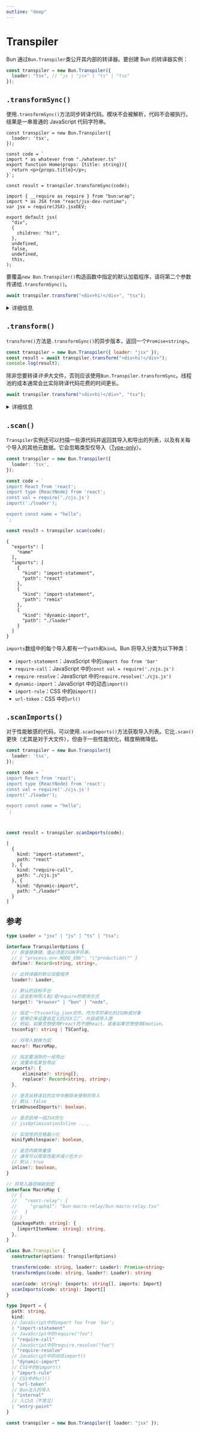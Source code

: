 ```yaml
---
outline: "deep"
---
```


# Transpiler

Bun 通过`Bun.Transpiler`类公开其内部的转译器。要创建 Bun 的转译器实例：

```ts
const transpiler = new Bun.Transpiler({
  loader: "tsx", // "js | "jsx" | "ts" | "tsx"
});
```

## `.transformSync()`

使用`.transformSync()`方法同步转译代码。模块不会被解析，代码不会被执行。结果是一串普通的 JavaScript 代码字符串。

<!--它是同步的，运行在与其他JavaScript代码相同的线程中。-->

<codetabs>

```js#示例
const transpiler = new Bun.Transpiler({
  loader: 'tsx',
});

const code = `
import * as whatever from "./whatever.ts"
export function Home(props: {title: string}){
  return <p>{props.title}</p>;
}`;

const result = transpiler.transformSync(code);
```

```js#结果
import { __require as require } from "bun:wrap";
import * as JSX from "react/jsx-dev-runtime";
var jsx = require(JSX).jsxDEV;

export default jsx(
  "div",
  {
    children: "hi!",
  },
  undefined,
  false,
  undefined,
  this,
);
```

</codetabs>

要覆盖`new Bun.Transpiler()`构造函数中指定的默认加载程序，请将第二个参数传递给`.transformSync()`。

```ts
await transpiler.transform("<div>hi!</div>", "tsx");
```

<details>
<summary>详细信息</summary>
当调用`.transformSync`时，转译器在与当前执行的代码相同的线程中运行。

如果使用了宏（macro），它将在与转译器相同的线程中运行，但在应用程序的其余部分的事件循环中运行在一个单独的事件循环中。目前，宏和常规代码之间共享全局变量，这意味着可以（但不建议）在宏和常规代码之间共享状态。在宏之外尝试使用 AST 节点是未定义的行为。

</details>

## `.transform()`

`transform()`方法是`.transformSync()`的异步版本，返回一个`Promise<string>`。

```js
const transpiler = new Bun.Transpiler({ loader: "jsx" });
const result = await transpiler.transform("<div>hi!</div>");
console.log(result);
```

除非您要转译*许多*大文件，否则应该使用`Bun.Transpiler.transformSync`。线程池的成本通常会比实际转译代码花费的时间更长。

```ts
await transpiler.transform("<div>hi!</div>", "tsx");
```

<details>
<summary>详细信息</summary>
`.transform()`方法在Bun的工作线程池中运行转译器，因此如果运行100次，它将在`Math.floor($cpu_count * 0.8)`个线程上运行，而不会阻塞主JavaScript线程。

如果您的代码使用了宏，它将在新线程中潜在地生成 Bun 的 JavaScript 运行时环境的新副本。

</details>

## `.scan()`

`Transpiler`实例还可以扫描一些源代码并返回其导入和导出的列表，以及有关每个导入的其他元数据。它会忽略类型仅导入（[Type-only](https://www.typescriptlang.org/docs/handbook/release-notes/typescript-3-8.html#type-only-imports-and-export)）。

<codetabs>

```ts
const transpiler = new Bun.Transpiler({
  loader: 'tsx',
});

const code = `
import React from 'react';
import type {ReactNode} from 'react';
const val = require('./cjs.js')
import('./loader');

export const name = "hello";
`;

const result = transpiler.scan(code);
```

```json#输出
{
  "exports": [
    "name"
  ],
  "imports": [
    {
      "kind": "import-statement",
      "path": "react"
    },
    {
      "kind": "import-statement",
      "path": "remix"
    },
    {
      "kind": "dynamic-import",
      "path": "./loader"
    }
  ]
}
```

</codetabs>

`imports`数组中的每个导入都有一个`path`和`kind`。Bun 将导入分类为以下种类：

- `import-statement`：JavaScript 中的`import foo from 'bar'`
- `require-call`：JavaScript 中的`const val = require('./cjs.js')`
- `require-resolve`：JavaScript 中的`require.resolve('./cjs.js')`
- `dynamic-import`：JavaScript 中的动态`import()`
- `import-rule`：CSS 中的`@import()`
- `url-token`：CSS 中的`url()`
<!-- - `internal`：Bun注入的导入 `import {foo} from 'bun:internal'`
- `entry-point`：入口点（不常见） `import {foo} from 'bun:entry'` -->

## `.scanImports()`

对于性能敏感的代码，可以使用`.scanImports()`方法获取导入列表。它比`.scan()`更快（尤其是对于大文件），但由于一些性能优化，精度稍微降低。

<codetabs>

```ts
const transpiler = new Bun.Transpiler({
  loader: 'tsx',
});

const code = `
import React from 'react';
import type {ReactNode} from 'react';
const val = require('./cjs.js')
import('./loader');

export const name = "hello";
`;



const result = transpiler.scanImports(code);
```

```json#结果
[
  {
    kind: "import-statement",
    path: "react"
  }, {
    kind: "require-call",
    path: "./cjs.js"
  }, {
    kind: "dynamic-import",
    path: "./loader"
  }
]
```

</codetabs>

## 参考

```ts
type Loader = "jsx" | "js" | "ts" | "tsx";

interface TranspilerOptions {
  // 用值替换键。值必须是JSON字符串。
  // { "process.env.NODE_ENV": "\"production\"" }
  define?: Record<string, string>,

  // 此转译器的默认加载程序
  loader?: Loader,

  // 默认的目标平台
  // 这会影响导入和/或require的使用方式
  target?: "browser" | "bun" | "node",

  // 指定一个tsconfig.json文件，作为字符串化的JSON或对象
  // 使用它来设置自定义的JSX工厂、片段或导入源
  // 例如，如果您想使用Preact而不是React。或者如果您想使用Emotion。
  tsconfig?: string | TSConfig,

  // 将导入替换为宏
  macro?: MacroMap,

  // 指定要消除的一组导出
  // 或重命名某些导出
  exports?: {
      eliminate?: string[];
      replace?: Record<string, string>;
  },

  // 是否从转译后的文件中删除未使用的导入
  // 默认：false
  trimUnusedImports?: boolean,

  // 是否启用一组JSX优化
  // jsxOptimizationInline ...,

  // 实验性的空格最小化
  minifyWhitespace?: boolean,

  // 是否内联常量值
  // 通常可以提高性能并减小包大小
  // 默认：true
  inline?: boolean,
}

// 将导入路径映射到宏
interface MacroMap {
  // {
  //   "react-relay": {
  //     "graphql": "bun-macro-relay/bun-macro-relay.tsx"
  //   }
  // }
  [packagePath: string]: {
    [importItemName: string]: string,
  },
}

class Bun.Transpiler {
  constructor(options: TranspilerOptions)

  transform(code: string, loader?: Loader): Promise<string>
  transformSync(code: string, loader?: Loader): string

  scan(code: string): {exports: string[], imports: Import}
  scanImports(code: string): Import[]
}

type Import = {
  path: string,
  kind:
  // JavaScript中的import foo from 'bar';
  | "import-statement"
  // JavaScript中的require("foo")
  | "require-call"
  // JavaScript中的require.resolve("foo")
  | "require-resolve"
  // JavaScript中的动态import()
  | "dynamic-import"
  // CSS中的@import()
  | "import-rule"
  // CSS中的url()
  | "url-token"
  // Bun注入的导入
  | "internal" 
  // 入口点（不常见）
  | "entry-point"
}

const transpiler = new Bun.Transpiler({ loader: "jsx" });
```
